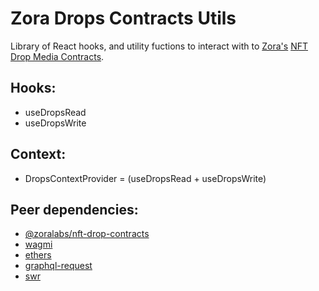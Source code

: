 # Zora Drops Contracts Utils
Library of React hooks, and utility fuctions to interact with to [Zora's](https://docs.zora.co/) [NFT Drop Media Contracts](https://github.com/ourzora/zora-drops-contracts).

## Hooks:
- useDropsRead
- useDropsWrite

## Context:
- DropsContextProvider = (useDropsRead + useDropsWrite)

## Peer dependencies:
- [@zoralabs/nft-drop-contracts](https://github.com/ourzora/zora-drops-contracts)
- [wagmi](https://wagmi.sh/)
- [ethers](https://docs.ethers.io/v5/)
- [graphql-request](https://github.com/prisma-labs/graphql-request)
- [swr](https://swr.vercel.app/)
